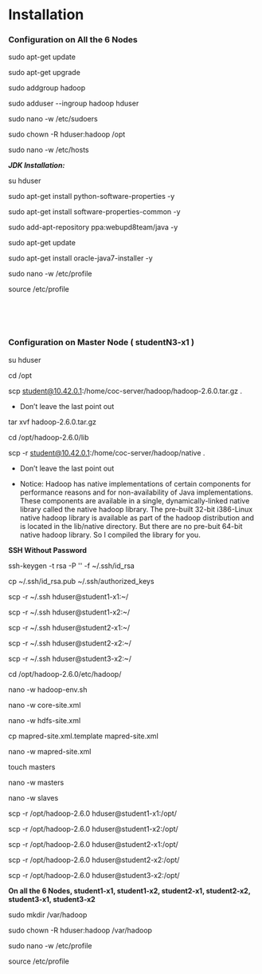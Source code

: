 # Installation

### Configuration on All the 6 Nodes

sudo apt-get update

sudo apt-get upgrade

sudo addgroup hadoop

sudo adduser --ingroup hadoop hduser

sudo nano -w /etc/sudoers

sudo chown -R hduser:hadoop /opt

sudo nano -w /etc/hosts





***JDK Installation:***

su hduser

sudo apt-get install python-software-properties -y

sudo apt-get install software-properties-common -y

sudo add-apt-repository ppa:webupd8team/java -y

sudo apt-get update

sudo apt-get install oracle-java7-installer -y

sudo nano -w /etc/profile

source /etc/profile


<br/>
<br/>
<br/>


### Configuration on Master Node ( studentN3-x1 )

su hduser

cd /opt

scp student@10.42.0.1:/home/coc-server/hadoop/hadoop-2.6.0.tar.gz .

* Don’t leave the last point out

tar xvf hadoop-2.6.0.tar.gz

cd /opt/hadoop-2.6.0/lib

scp -r student@10.42.0.1:/home/coc-server/hadoop/native .

* Don’t leave the last point out

* Notice: Hadoop has native implementations of certain components for performance reasons and for non-availability of Java implementations. These components are available in a single, dynamically-linked native library called the native hadoop library. The pre-built 32-bit i386-Linux native hadoop library is available as part of the hadoop distribution and is located in the lib/native directory. But there are no pre-buit 64-bit native hadoop library. So I compiled the library for you.


**SSH Without Password**

ssh-keygen -t rsa -P '' -f ~/.ssh/id_rsa

cp ~/.ssh/id_rsa.pub ~/.ssh/authorized_keys

scp -r ~/.ssh hduser@student1-x1:~/

scp -r ~/.ssh hduser@student1-x2:~/

scp -r ~/.ssh hduser@student2-x1:~/

scp -r ~/.ssh hduser@student2-x2:~/

scp -r ~/.ssh hduser@student3-x2:~/

cd /opt/hadoop-2.6.0/etc/hadoop/

nano -w hadoop-env.sh


nano -w core-site.xml

nano -w hdfs-site.xml

cp mapred-site.xml.template mapred-site.xml

nano -w mapred-site.xml


touch masters

nano -w masters

nano -w slaves

scp -r /opt/hadoop-2.6.0 hduser@student1-x1:/opt/

scp -r /opt/hadoop-2.6.0 hduser@student1-x2:/opt/

scp -r /opt/hadoop-2.6.0 hduser@student2-x1:/opt/

scp -r /opt/hadoop-2.6.0 hduser@student2-x2:/opt/

scp -r /opt/hadoop-2.6.0 hduser@student3-x2:/opt/


**On all the 6 Nodes, student1-x1, student1-x2, student2-x1, student2-x2, student3-x1, student3-x2**

sudo mkdir /var/hadoop

sudo chown -R hduser:hadoop /var/hadoop

sudo nano -w /etc/profile

source /etc/profile

